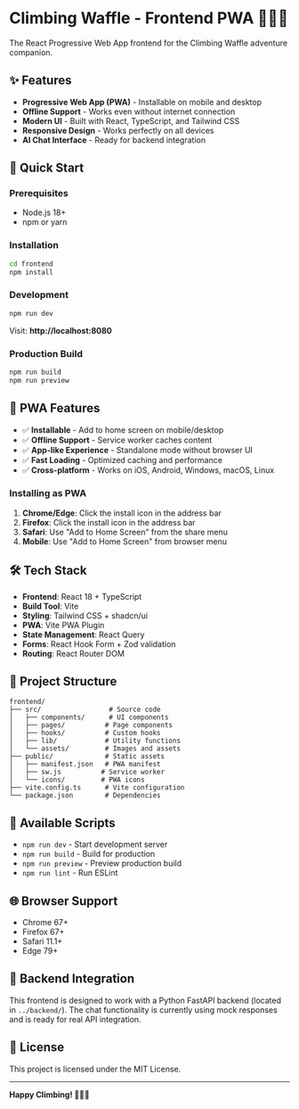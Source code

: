 # Climbing Waffle - Frontend PWA 🧗‍♀️🧇

The React Progressive Web App frontend for the Climbing Waffle adventure companion.

## ✨ Features

- **Progressive Web App (PWA)** - Installable on mobile and desktop
- **Offline Support** - Works even without internet connection
- **Modern UI** - Built with React, TypeScript, and Tailwind CSS
- **Responsive Design** - Works perfectly on all devices
- **AI Chat Interface** - Ready for backend integration

## 🚀 Quick Start

### Prerequisites
- Node.js 18+ 
- npm or yarn

### Installation
```bash
cd frontend
npm install
```

### Development
```bash
npm run dev
```
Visit: **http://localhost:8080**

### Production Build
```bash
npm run build
npm run preview
```

## 📱 PWA Features

- ✅ **Installable** - Add to home screen on mobile/desktop
- ✅ **Offline Support** - Service worker caches content
- ✅ **App-like Experience** - Standalone mode without browser UI
- ✅ **Fast Loading** - Optimized caching and performance
- ✅ **Cross-platform** - Works on iOS, Android, Windows, macOS, Linux

### Installing as PWA
1. **Chrome/Edge**: Click the install icon in the address bar
2. **Firefox**: Click the install icon in the address bar
3. **Safari**: Use "Add to Home Screen" from the share menu
4. **Mobile**: Use "Add to Home Screen" from browser menu

## 🛠️ Tech Stack

- **Frontend**: React 18 + TypeScript
- **Build Tool**: Vite
- **Styling**: Tailwind CSS + shadcn/ui
- **PWA**: Vite PWA Plugin
- **State Management**: React Query
- **Forms**: React Hook Form + Zod validation
- **Routing**: React Router DOM

## 📁 Project Structure

```
frontend/
├── src/                 # Source code
│   ├── components/      # UI components
│   ├── pages/          # Page components
│   ├── hooks/          # Custom hooks
│   ├── lib/            # Utility functions
│   └── assets/         # Images and assets
├── public/             # Static assets
│   ├── manifest.json   # PWA manifest
│   ├── sw.js          # Service worker
│   └── icons/         # PWA icons
├── vite.config.ts      # Vite configuration
└── package.json        # Dependencies
```

## 🔧 Available Scripts

- `npm run dev` - Start development server
- `npm run build` - Build for production
- `npm run preview` - Preview production build
- `npm run lint` - Run ESLint

## 🌐 Browser Support

- Chrome 67+
- Firefox 67+
- Safari 11.1+
- Edge 79+

## 🔗 Backend Integration

This frontend is designed to work with a Python FastAPI backend (located in `../backend/`). The chat functionality is currently using mock responses and is ready for real API integration.

## 📝 License

This project is licensed under the MIT License.

---

**Happy Climbing! 🧗‍♀️🧇**
